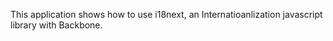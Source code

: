 <p>This application shows how to use i18next, an Internatioanlization javascript library with Backbone.</p>
